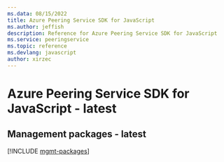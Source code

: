 ```yaml
---
ms.data: 08/15/2022
title: Azure Peering Service SDK for JavaScript
ms.author: jeffish
description: Reference for Azure Peering Service SDK for JavaScript
ms.service: peeringservice
ms.topic: reference
ms.devlang: javascript
author: xirzec
---
```

# Azure Peering Service SDK for JavaScript - latest

## Management packages - latest
[!INCLUDE [mgmt-packages](peering-service-mgmt-index.md)]